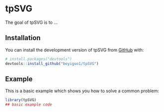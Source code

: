 
# tpSVG

<!-- badges: start -->
<!-- badges: end -->

The goal of tpSVG is to ...

## Installation

You can install the development version of tpSVG from [GitHub](https://github.com/) with:

``` r
# install.packages("devtools")
devtools::install_github("boyiguo1/tpSVG")
```

## Example

This is a basic example which shows you how to solve a common problem:

``` r
library(tpSVG)
## basic example code
```

